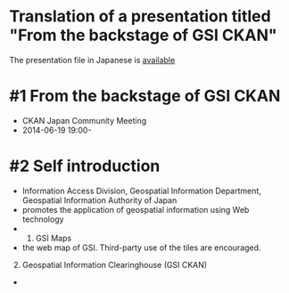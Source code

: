 # Translation of a presentation titled "From the backstage of GSI CKAN"
The presentation file in Japanese is [available](https://github.com/hfu/chiriin-ckan/blob/master/140619ckan.pdf)

# #1 From the backstage of GSI CKAN
- CKAN Japan Community Meeting
- 2014-06-19 19:00-

# #2 Self introduction
- Information Access Division, Geospatial Information Department, Geospatial Information Authority of Japan
 - promotes the application of geospatial information using Web technology
  - 1. GSI Maps
   - the web map of GSI. Third-party use of the tiles are encouraged.
  2. Geospatial Information Clearinghouse (GSI CKAN)
   - 

